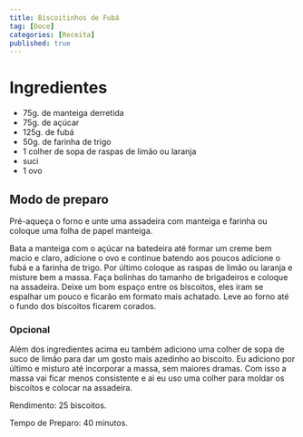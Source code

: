 ```yaml
---
title: Biscoitinhos de Fubá
tag: [Doce]
categories: [Receita]
published: true
---
```

# Ingredientes

- 75g. de manteiga derretida
- 75g. de açúcar
- 125g. de fubá
- 50g. de farinha de trigo
- 1 colher de sopa de raspas de limão ou laranja
- suci
- 1 ovo

## Modo de preparo

Pré-aqueça o forno e unte uma assadeira com manteiga e farinha ou coloque uma folha de papel manteiga.

Bata a manteiga com o açúcar na batedeira até formar um creme bem macio e claro, adicione o ovo e continue batendo aos poucos adicione o fubá e a farinha de trigo. Por último coloque as raspas de limão ou laranja e misture bem a massa. Faça bolinhas do tamanho de brigadeiros e coloque na assadeira. Deixe um bom espaço entre os biscoitos, eles iram se espalhar um pouco e ficarão em formato mais achatado. Leve ao forno até o fundo dos biscoitos ficarem corados.

### Opcional

Além dos ingredientes acima eu também adiciono uma colher de sopa de suco de limão para dar um gosto mais azedinho ao biscoito. Eu adiciono por último e misturo até incorporar a massa, sem maiores dramas. Com isso a massa vai ficar menos consistente e ai eu uso uma colher para moldar os biscoitos e colocar na assadeira.

Rendimento: 25 biscoitos.

Tempo de Preparo: 40 minutos.
